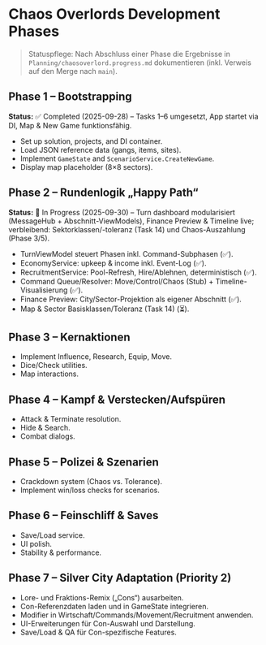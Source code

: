 # Chaos Overlords Development Phases

> Statuspflege: Nach Abschluss einer Phase die Ergebnisse in `Planning/chaosoverlord.progress.md` dokumentieren (inkl. Verweis auf den Merge nach `main`).

## Phase 1 – Bootstrapping
**Status:** ✅ Completed (2025-09-28) – Tasks 1–6 umgesetzt, App startet via DI, Map & New Game funktionsfähig.
- Set up solution, projects, and DI container.
- Load JSON reference data (gangs, items, sites).
- Implement `GameState` and `ScenarioService.CreateNewGame`.
- Display map placeholder (8×8 sectors).

## Phase 2 – Rundenlogik „Happy Path“
**Status:** 🚧 In Progress (2025-09-30) – Turn dashboard modularisiert (MessageHub + Abschnitt-ViewModels), Finance Preview & Timeline live; verbleibend: Sektorklassen/-toleranz (Task 14) und Chaos-Auszahlung (Phase 3/5).
- TurnViewModel steuert Phasen inkl. Command-Subphasen (✅).
- EconomyService: upkeep & income inkl. Event-Log (✅).
- RecruitmentService: Pool-Refresh, Hire/Ablehnen, deterministisch (✅).
- Command Queue/Resolver: Move/Control/Chaos (Stub) + Timeline-Visualisierung (✅).
- Finance Preview: City/Sector-Projektion als eigener Abschnitt (✅).
- Map & Sector Basisklassen/Toleranz (Task 14) (⏳).

## Phase 3 – Kernaktionen
- Implement Influence, Research, Equip, Move.
- Dice/Check utilities.
- Map interactions.

## Phase 4 – Kampf & Verstecken/Aufspüren
- Attack & Terminate resolution.
- Hide & Search.
- Combat dialogs.

## Phase 5 – Polizei & Szenarien
- Crackdown system (Chaos vs. Tolerance).
- Implement win/loss checks for scenarios.

## Phase 6 – Feinschliff & Saves
- Save/Load service.
- UI polish.
- Stability & performance.

## Phase 7 – Silver City Adaptation (Priority 2)
- Lore- und Fraktions-Remix („Cons“) ausarbeiten.
- Con-Referenzdaten laden und in GameState integrieren.
- Modifier in Wirtschaft/Commands/Movement/Recruitment anwenden.
- UI-Erweiterungen für Con-Auswahl und Darstellung.
- Save/Load & QA für Con-spezifische Features.
